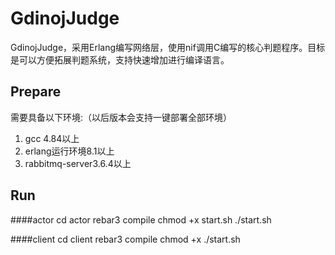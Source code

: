 GdinojJudge
=====

GdinojJudge，采用Erlang编写网络层，使用nif调用C编写的核心判题程序。目标是可以方便拓展判题系统，支持快速增加进行编译语言。

Prepare
-----
需要具备以下环境:（以后版本会支持一键部署全部环境）
1. gcc 4.84以上
2. erlang运行环境8.1以上
3. rabbitmq-server3.6.4以上

Run
-----

####actor
	cd actor
	rebar3 compile
	chmod +x start.sh
	./start.sh

####client
	cd client
	rebar3 compile
	chmod +x
	./start.sh